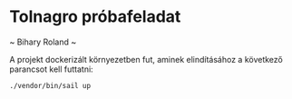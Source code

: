 # Tolnagro próbafeladat
~ Bihary Roland ~
  
A projekt dockerizált környezetben fut, aminek  elindításához a következő parancsot kell futtatni:

```bash
./vendor/bin/sail up
``` 
